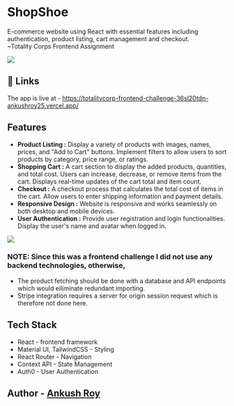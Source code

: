 # ShopShoe

E-commerce website using React with essential features including authentication, product listing, cart management and checkout.
<br/> ~Totality Corps Frontend Assignment

![](https://github.com/ankushroy25/totalitycorp-frontend-challenge/blob/main/client/public/preview.png)

## 🔗 Links
The app is live at - https://totalitycorp-frontend-challenge-36sl20tdn-ankushroy25.vercel.app/ 

## Features
- **Product Listing :** Display a variety of products with images, names, prices, and "Add to Cart" buttons. Implement filters to allow users to sort products by category, price range, or ratings. 
- **Shopping Cart :** A cart section to display the added products, quantities, and total cost. Users can increase, decrease, or remove items from the cart. 
                      Displays real-time updates of the cart total and item count. 
- **Checkout :**  A checkout process that calculates the total cost of items in the cart. Allow users to enter shipping information and payment details. 
- **Responsive Design :** Website is responsive and works seamlessly on both desktop and mobile devices. 
- **User Authentication :**  Provide user registration and login functionalities. Display the user's name and avatar when logged in. 

![](https://github.com/ankushroy25/totalitycorp-frontend-challenge/blob/main/client/public/Screenshot%202023-09-10%20212412.png)

### NOTE: Since this was a frontend challenge I did not use any backend technologies, otherwise, 
- The product fetching should be done with a database and API endpoints which would eiliminate redundant importing.
- Stripe integration requires a server for origin session request which is therefore not done here.

## Tech Stack

- React - frontend framework
- Material UI, TailwindCSS - Styling 
- React Router - Navigation
- Context API - State Management
- Auth0 - User Authentication


## Author - [Ankush Roy ](https://github.com/ankushroy25)
